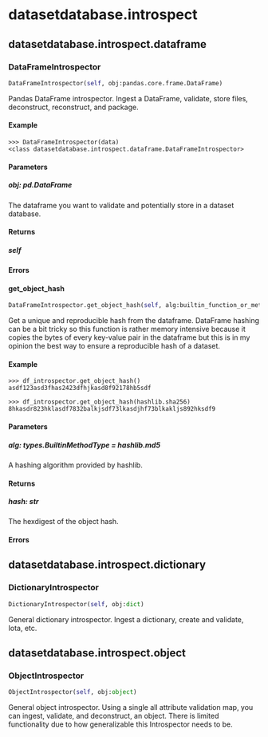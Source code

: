 <h1 id="datasetdatabase.introspect">datasetdatabase.introspect</h1>


<h2 id="datasetdatabase.introspect.dataframe">datasetdatabase.introspect.dataframe</h2>


<h3 id="datasetdatabase.introspect.dataframe.DataFrameIntrospector">DataFrameIntrospector</h3>

```python
DataFrameIntrospector(self, obj:pandas.core.frame.DataFrame)
```

Pandas DataFrame introspector. Ingest a DataFrame, validate, store files,
deconstruct, reconstruct, and package.

#### Example
```
>>> DataFrameIntrospector(data)
<class datasetdatabase.introspect.dataframe.DataFrameIntrospector>

```


#### Parameters
##### obj: pd.DataFrame
The dataframe you want to validate and potentially store in a dataset
database.


#### Returns
##### self


#### Errors


<h4 id="datasetdatabase.introspect.dataframe.DataFrameIntrospector.get_object_hash">get_object_hash</h4>

```python
DataFrameIntrospector.get_object_hash(self, alg:builtin_function_or_method=<built-in function openssl_md5>)
```

Get a unique and reproducible hash from the dataframe. DataFrame
hashing can be a bit tricky so this function is rather memory intensive
because it copies the bytes of every key-value pair in the dataframe
but this is in my opinion the best way to ensure a reproducible hash of
a dataset.

#### Example
```
>>> df_introspector.get_object_hash()
asdf123asd3fhas2423dfhjkasd8f92178hb5sdf

>>> df_introspector.get_object_hash(hashlib.sha256)
8hkasdr823hklasdf7832balkjsdf73lkasdjhf73blkakljs892hksdf9

```


#### Parameters
##### alg: types.BuiltinMethodType = hashlib.md5
A hashing algorithm provided by hashlib.


#### Returns
##### hash: str
The hexdigest of the object hash.


#### Errors


<h2 id="datasetdatabase.introspect.dictionary">datasetdatabase.introspect.dictionary</h2>


<h3 id="datasetdatabase.introspect.dictionary.DictionaryIntrospector">DictionaryIntrospector</h3>

```python
DictionaryIntrospector(self, obj:dict)
```

General dictionary introspector. Ingest a dictionary, create and validate,
Iota, etc.

<h2 id="datasetdatabase.introspect.object">datasetdatabase.introspect.object</h2>


<h3 id="datasetdatabase.introspect.object.ObjectIntrospector">ObjectIntrospector</h3>

```python
ObjectIntrospector(self, obj:object)
```

General object introspector. Using a single all attribute validation map,
you can ingest, validate, and deconstruct, an object. There is limited
functionality due to how generalizable this Introspector needs to be.

